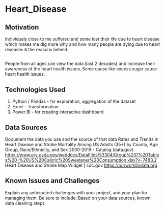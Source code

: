 # Heart_Disease

## Motivation
Individuals close to me suffered and some lost their life due to heart disease which makes me dig more why and how many people are dying due to heart diseases & the reasons behind.

## 
People from all ages can view the data (last 2 decades) and increase their awareness of the heart health issues. Some cause like excess sugar cause heart health issues. 

## Technologies Used
1. Python / Pandas - for exploration, aggregation  of the dataset
2. Excel - Transformation
3. Power BI - for creating interactive dashboard

## Data Sources
Document the data you use and the source of that data
Rates and Trends in Heart Disease and Stroke Mortality Among US Adults (35+) by County, Age Group, Race/Ethnicity, and Sex 2000-2019 - Catalog (data.gov)
https://www.ers.usda.gov/webdocs/DataFiles/53304/Group%207%20Tables%20-%20US%20Caloric%20Sweetener%20Consumption.xlsx?v=7483.2
Heart Disease and Stroke Map Widget | cdc.gov
https://ourworldindata.org


## Known Issues and Challenges
Explain any anticipated challenges with your project, and your plan for managing them. Be sure to include:
Based on your data sources, known data cleaning steps
